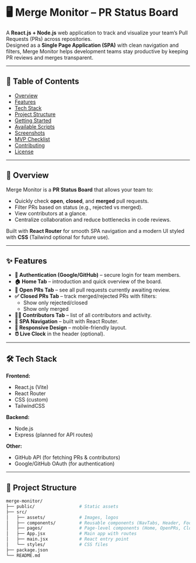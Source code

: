 # 🖥️ Merge Monitor – PR Status Board

A **React.js + Node.js** web application to track and visualize your team’s Pull Requests (PRs) across repositories.  
Designed as a **Single Page Application (SPA)** with clean navigation and filters, Merge Monitor helps development teams stay productive by keeping PR reviews and merges transparent.

---

## 📌 Table of Contents

- [Overview](#-overview)
- [Features](#-features)
- [Tech Stack](#-tech-stack)
- [Project Structure](#-project-structure)
- [Getting Started](#-getting-started)
- [Available Scripts](#-available-scripts)
- [Screenshots](#-screenshots)
- [MVP Checklist](#-mvp-checklist)
- [Contributing](#-contributing)
- [License](#-license)

---

## 📖 Overview

Merge Monitor is a **PR Status Board** that allows your team to:

- Quickly check **open**, **closed**, and **merged** pull requests.
- Filter PRs based on status (e.g., rejected vs merged).
- View contributors at a glance.
- Centralize collaboration and reduce bottlenecks in code reviews.

Built with **React Router** for smooth SPA navigation and a modern UI styled with **CSS** (Tailwind optional for future use).

---

## ✨ Features

- **🔑 Authentication (Google/GitHub)** – secure login for team members.
- **🏠 Home Tab** – introduction and quick overview of the board.
- **📂 Open PRs Tab** – see all pull requests currently awaiting review.
- **✅ Closed PRs Tab** – track merged/rejected PRs with filters:
  - Show only rejected/closed
  - Show only merged
- **👨‍💻 Contributors Tab** – list of all contributors and activity.
- **🔄 SPA Navigation** – built with React Router.
- **📱 Responsive Design** – mobile-friendly layout.
- **⏰ Live Clock** in the header (optional).

---

## 🛠️ Tech Stack

**Frontend:**

- React.js (Vite)
- React Router
- CSS (custom)
- TailwindCSS

**Backend:**

- Node.js
- Express (planned for API routes)

**Other:**

- GitHub API (for fetching PRs & contributors)
- Google/GitHub OAuth (for authentication)

---

## 📂 Project Structure

```bash
merge-monitor/
├── public/                 # Static assets
├── src/
│   ├── assets/             # Images, logos
│   ├── components/         # Reusable components (NavTabs, Header, Footer, etc.)
│   ├── pages/              # Page-level components (Home, OpenPRs, ClosedPRs, Contributors)
│   ├── App.jsx             # Main app with routes
│   ├── main.jsx            # React entry point
│   └── styles/             # CSS files
├── package.json
└── README.md
```
